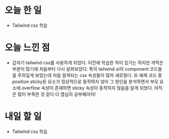 # 오늘 한 일

-   Tailwind css 학습

# 오늘 느낀 점

-   갑자기 tailwind css를 사용하게 되었다. 이전에 학습한 적이 있기는 하지만 까먹은 부분이 많기에 처음부터 다시 살펴보았다. 특히 tailwind ui의 component 코드들을 주의깊게 보았는데 처음 알게되는 css 속성들이 많아 새로웠다. 또 예제 코드 중 position sticky된 요소가 정상적으로 동작하지 않아 그 원인을 분석하면서 부모 요소에 overflow 속성이 존재하면 sticky 속성이 동작하지 않음을 알게 되었다. 아직은 많이 부족한 것 같다 더 열심히 공부해야지!

# 내일 할 일

-  Tailwind css 학습